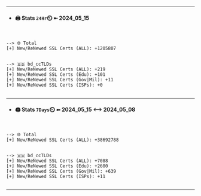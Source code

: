 

---
- #### 🖨️ **Stats** `24Hr`⏲️ ➼ 2024_05_15
```console


--> 🌐 Total
[+] New/ReNewed SSL Certs (ALL): +1205807


--> 🇧🇩 bd_ccTLDs
[+] New/ReNewed SSL Certs (ALL): +219
[+] New/ReNewed SSL Certs (Edu): +101
[+] New/ReNewed SSL Certs (Gov|Mil): +11
[+] New/ReNewed SSL Certs (ISPs): +0


```

---
- #### 🖨️ **Stats** `7Days`⏲️ ➼ 2024_05_15 <--> 2024_05_08
```console


--> 🌐 Total
[+] New/ReNewed SSL Certs (ALL): +38692788


--> 🇧🇩 bd_ccTLDs
[+] New/ReNewed SSL Certs (ALL): +7088
[+] New/ReNewed SSL Certs (Edu): +2600
[+] New/ReNewed SSL Certs (Gov|Mil): +639
[+] New/ReNewed SSL Certs (ISPs): +11


```

---

